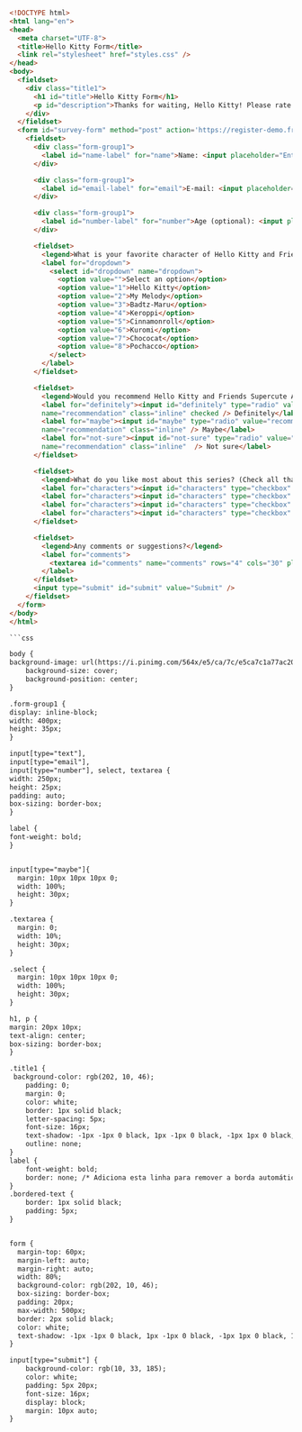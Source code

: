 ```html
<!DOCTYPE html>
<html lang="en">
<head>
  <meta charset="UTF-8">
  <title>Hello Kitty Form</title>
  <link rel="stylesheet" href="styles.css" />
</head>
<body>
  <fieldset>
    <div class="title1">
      <h1 id="title">Hello Kitty Form</h1>
      <p id="description">Thanks for waiting, Hello Kitty! Please rate us.</p>
    </div>
  </fieldset>
  <form id="survey-form" method="post" action='https://register-demo.freecodecamp.org'>
    <fieldset>
      <div class="form-group1">
        <label id="name-label" for="name">Name: <input placeholder="Enter your name" id="name" required name="name" type="text" required /></label>
      </div>

      <div class="form-group1">
        <label id="email-label" for="email">E-mail: <input placeholder="Enter your e-mail" id="email" required name="email"type="email" /></label>
      </div>

      <div class="form-group1">
        <label id="number-label" for="number">Age (optional): <input placeholder="Enter your age" id="number" name="age" type="number" min="10" max="120" /></label>
      </div>

      <fieldset>
        <legend>What is your favorite character of Hello Kitty and Friends Supercute Adventures?</legend>
        <label for="dropdown">
          <select id="dropdown" name="dropdown">
            <option value="">Select an option</option>
            <option value="1">Hello Kitty</option>
            <option value="2">My Melody</option>
            <option value="3">Badtz-Maru</option>
            <option value="4">Keroppi</option>
            <option value="5">Cinnamonroll</option>
            <option value="6">Kuromi</option>
            <option value="7">Chococat</option>
            <option value="8">Pochacco</option>
          </select>
        </label>
      </fieldset>

      <fieldset>
        <legend>Would you recommend Hello Kitty and Friends Supercute Adventures to a friend?</legend>
        <label for="definitely"><input id="definitely" type="radio" value="recommendation"
        name="recommendation" class="inline" checked /> Definitely</label>
        <label for="maybe"><input id="maybe" type="radio" value="recommendation"
        name="recommendation" class="inline" /> Maybe</label>
        <label for="not-sure"><input id="not-sure" type="radio" value="recommendation"
        name="recommendation" class="inline"  /> Not sure</label>
      </fieldset>

      <fieldset>
        <legend>What do you like most about this series? (Check all that apply)</legend>
        <label for="characters"><input id="characters" type="checkbox" value="1" name="improved" class="inline" /> Characters</label>
        <label for="characters"><input id="characters" type="checkbox" value="2" name="improved" class="inline" /> Friendship</label>
        <label for="characters"><input id="characters" type="checkbox" value="3" name="improved" class="inline" /> The adventures</label>
        <label for="characters"><input id="characters" type="checkbox" value="4" name="improved" class="inline" /> The aesthetics</label>
      </fieldset>

      <fieldset>
        <legend>Any comments or suggestions?</legend>
        <label for="comments">
          <textarea id="comments" name="comments" rows="4" cols="30" placeholder="Your comment here :)"></textarea>
        </label>
      </fieldset>
      <input type="submit" id="submit" value="Submit" />
    </fieldset>
  </form>
</body>
</html>

```css

body {
background-image: url(https://i.pinimg.com/564x/e5/ca/7c/e5ca7c1a77ac20f2e5ac2806559c1112.jpg);
    background-size: cover; 
    background-position: center; 
}

.form-group1 {
display: inline-block;
width: 400px; 
height: 35px;
}

input[type="text"],
input[type="email"],
input[type="number"], select, textarea {
width: 250px;
height: 25px;
padding: auto;
box-sizing: border-box;
}

label {
font-weight: bold;
}


input[type="maybe"]{
  margin: 10px 10px 10px 0;
  width: 100%;
  height: 30px;
}

.textarea {
  margin: 0;
  width: 10%;
  height: 30px;
}

.select {
  margin: 10px 10px 10px 0;
  width: 100%;
  height: 30px;
}

h1, p {             
margin: 20px 10px;  
text-align: center;
box-sizing: border-box;
}

.title1 {
 background-color: rgb(202, 10, 46);
    padding: 0; 
    margin: 0; 
    color: white;
    border: 1px solid black;
    letter-spacing: 5px; 
    font-size: 16px; 
    text-shadow: -1px -1px 0 black, 1px -1px 0 black, -1px 1px 0 black, 1px 1px 0 black; 
    outline: none; 
}
label {
    font-weight: bold;
    border: none; /* Adiciona esta linha para remover a borda automática do label */
}
.bordered-text {
    border: 1px solid black;
    padding: 5px;
}


form {
  margin-top: 60px; 
  margin-left: auto; 
  margin-right: auto; 
  width: 80%; 
  background-color: rgb(202, 10, 46);
  box-sizing: border-box;
  padding: 20px;
  max-width: 500px;
  border: 2px solid black;
  color: white;
  text-shadow: -1px -1px 0 black, 1px -1px 0 black, -1px 1px 0 black, 1px 1px 0 black; 
}

input[type="submit"] {
    background-color: rgb(10, 33, 185); 
    color: white; 
    padding: 5px 20px; 
    font-size: 16px; 
    display: block; 
    margin: 10px auto; 
}
